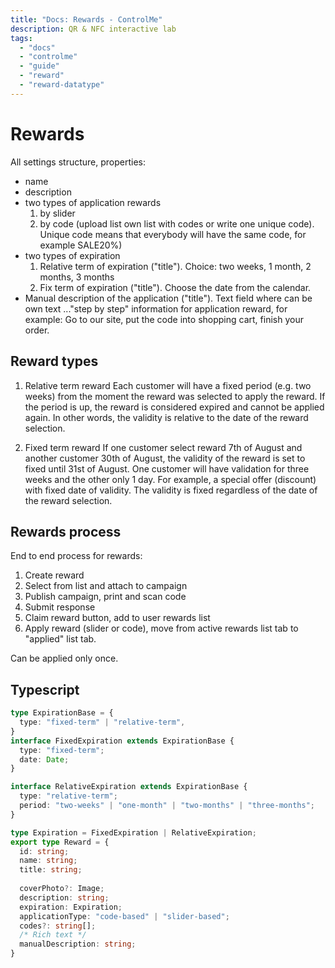 ```yaml
---
title: "Docs: Rewards - ControlMe"
description: QR & NFC interactive lab
tags:
  - "docs"
  - "controlme"
  - "guide"
  - "reward"
  - "reward-datatype"
---
```


# Rewards
All settings structure, properties:

- name
- description
- two types of application rewards 
  1. by slider 
  2. by code (upload list own list with codes or write one unique code). Unique code means that everybody will have the same code, for example SALE20%)
- two types of expiration
  1. Relative term of expiration ("title"). Choice: two weeks, 1 month, 2 months, 3 months
  2. Fix term of expiration ("title"). Choose the date from the calendar. 
- Manual description of the application ("title"). Text field where can be own text ..."step by step" information for application reward, for example: Go to our site, put the code into shopping cart, finish your order. 

## Reward types
1. Relative term reward
Each customer will have a fixed period (e.g. two weeks) from the moment the reward was selected to apply the reward. If the period is up, the reward is considered expired and cannot be applied again. In other words, the validity is relative to the date of the reward selection.

2. Fixed term reward
If one customer select reward 7th of August and another customer 30th of August, the validity of the reward is set to fixed until 31st of August. One customer will have validation for three weeks and the other only 1 day. For example, a special offer (discount) with fixed date of validity. The validity is fixed regardless of the date of the reward selection.

## Rewards process
End to end process for rewards:

1. Create reward
2. Select from list and attach to campaign
3. Publish campaign, print and scan code
4. Submit response
5. Claim reward button, add to user rewards list
6. Apply reward (slider or code), move from active rewards list tab to "applied" list tab. 

Can be applied only once.

## Typescript
```typescript
type ExpirationBase = {
  type: "fixed-term" | "relative-term",
}
interface FixedExpiration extends ExpirationBase {
  type: "fixed-term";
  date: Date;
}

interface RelativeExpiration extends ExpirationBase {
  type: "relative-term";
  period: "two-weeks" | "one-month" | "two-months" | "three-months";
}

type Expiration = FixedExpiration | RelativeExpiration;
export type Reward = {
  id: string;
  name: string;
  title: string;
  
  coverPhoto?: Image;
  description: string;
  expiration: Expiration;
  applicationType: "code-based" | "slider-based";
  codes?: string[];
  /* Rich text */
  manualDescription: string;
}
```